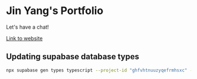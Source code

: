 # Jin Yang's Portfolio

Let's have a chat!

[Link to website](https://chenjinyang.vercel.app/)

## Updating supabase database types

```bash
npx supabase gen types typescript --project-id "ghfvhtnuuzyqefrmhsxc" --schema public > database.types.ts
```
